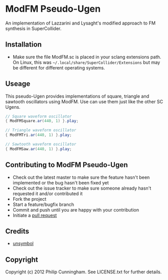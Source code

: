 ModFM Pseudo-Ugen
=================

An implementation of Lazzarini and Lysaght's modified approach to FM synthesis in SuperCollider.

Installation
------------

* Make sure the file ModFM.sc is placed in your sclang extensions path. On Linux, this was `~/.local/share/SuperCollider/Extensions` but may be different for different operating systems.

Useage
------

This pseudo-Ugen provides implementations of square, triangle and sawtooth oscillators using ModFM. Use can use them just like the other SC Ugens.

```java
// Square waveform oscillator
{ ModFMSquare.ar(440, 1) }.play;

// Triangle waveform oscillator
{ ModFMTri.ar(440, 1) }.play;

// Sawtooth waveform oscillator
{ ModFMSaw.ar(440, 1) }.play;

```

Contributing to ModFM Pseudo-Ugen
---------------------------------

* Check out the latest master to make sure the feature hasn't been implemented or the bug hasn't been fixed yet
* Check out the issue tracker to make sure someone already hasn't requested it and/or contributed it
* Fork the project
* Start a feature/bugfix branch
* Commit and push until you are happy with your contribution
* Initiate a [pull request](https://help.github.com/articles/using-pull-requests)

Credits
-------

* [unsymbol](https://github.com/unsymbol)

Copyright
---------

Copyright (c) 2012 Philip Cunningham. See LICENSE.txt for further details.
